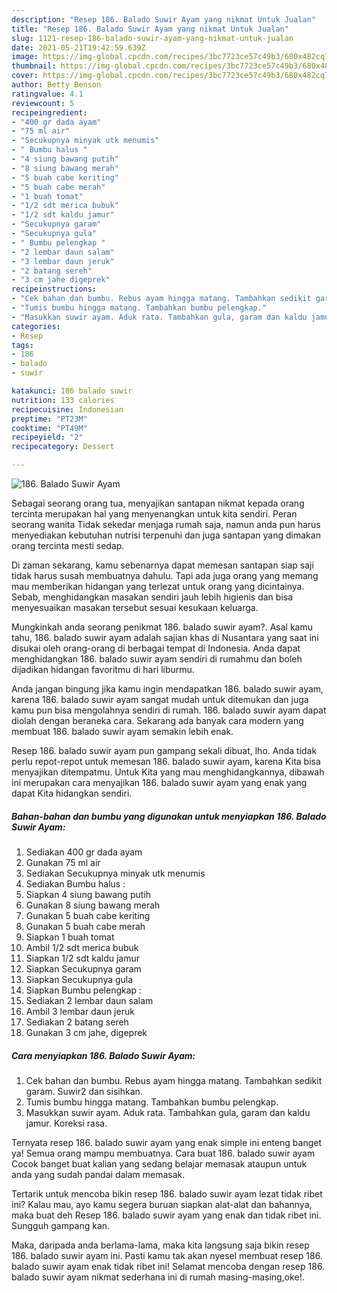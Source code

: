 ```yaml
---
description: "Resep 186. Balado Suwir Ayam yang nikmat Untuk Jualan"
title: "Resep 186. Balado Suwir Ayam yang nikmat Untuk Jualan"
slug: 1121-resep-186-balado-suwir-ayam-yang-nikmat-untuk-jualan
date: 2021-05-21T19:42:59.639Z
image: https://img-global.cpcdn.com/recipes/3bc7723ce57c49b3/680x482cq70/186-balado-suwir-ayam-foto-resep-utama.jpg
thumbnail: https://img-global.cpcdn.com/recipes/3bc7723ce57c49b3/680x482cq70/186-balado-suwir-ayam-foto-resep-utama.jpg
cover: https://img-global.cpcdn.com/recipes/3bc7723ce57c49b3/680x482cq70/186-balado-suwir-ayam-foto-resep-utama.jpg
author: Betty Benson
ratingvalue: 4.1
reviewcount: 5
recipeingredient:
- "400 gr dada ayam"
- "75 ml air"
- "Secukupnya minyak utk menumis"
- " Bumbu halus "
- "4 siung bawang putih"
- "8 siung bawang merah"
- "5 buah cabe keriting"
- "5 buah cabe merah"
- "1 buah tomat"
- "1/2 sdt merica bubuk"
- "1/2 sdt kaldu jamur"
- "Secukupnya garam"
- "Secukupnya gula"
- " Bumbu pelengkap "
- "2 lembar daun salam"
- "3 lembar daun jeruk"
- "2 batang sereh"
- "3 cm jahe digeprek"
recipeinstructions:
- "Cek bahan dan bumbu. Rebus ayam hingga matang. Tambahkan sedikit garam. Suwir2 dan sisihkan."
- "Tumis bumbu hingga matang. Tambahkan bumbu pelengkap."
- "Masukkan suwir ayam. Aduk rata. Tambahkan gula, garam dan kaldu jamur. Koreksi rasa."
categories:
- Resep
tags:
- 186
- balado
- suwir

katakunci: 186 balado suwir 
nutrition: 133 calories
recipecuisine: Indonesian
preptime: "PT23M"
cooktime: "PT49M"
recipeyield: "2"
recipecategory: Dessert

---
```



![186. Balado Suwir Ayam](https://img-global.cpcdn.com/recipes/3bc7723ce57c49b3/680x482cq70/186-balado-suwir-ayam-foto-resep-utama.jpg)

Sebagai seorang orang tua, menyajikan santapan nikmat kepada orang tercinta merupakan hal yang menyenangkan untuk kita sendiri. Peran seorang  wanita Tidak sekedar menjaga rumah saja, namun anda pun harus menyediakan kebutuhan nutrisi terpenuhi dan juga santapan yang dimakan orang tercinta mesti sedap.

Di zaman  sekarang, kamu sebenarnya dapat memesan santapan siap saji tidak harus susah membuatnya dahulu. Tapi ada juga orang yang memang mau memberikan hidangan yang terlezat untuk orang yang dicintainya. Sebab, menghidangkan masakan sendiri jauh lebih higienis dan bisa menyesuaikan masakan tersebut sesuai kesukaan keluarga. 



Mungkinkah anda seorang penikmat 186. balado suwir ayam?. Asal kamu tahu, 186. balado suwir ayam adalah sajian khas di Nusantara yang saat ini disukai oleh orang-orang di berbagai tempat di Indonesia. Anda dapat menghidangkan 186. balado suwir ayam sendiri di rumahmu dan boleh dijadikan hidangan favoritmu di hari liburmu.

Anda jangan bingung jika kamu ingin mendapatkan 186. balado suwir ayam, karena 186. balado suwir ayam sangat mudah untuk ditemukan dan juga kamu pun bisa mengolahnya sendiri di rumah. 186. balado suwir ayam dapat diolah dengan beraneka cara. Sekarang ada banyak cara modern yang membuat 186. balado suwir ayam semakin lebih enak.

Resep 186. balado suwir ayam pun gampang sekali dibuat, lho. Anda tidak perlu repot-repot untuk memesan 186. balado suwir ayam, karena Kita bisa menyajikan ditempatmu. Untuk Kita yang mau menghidangkannya, dibawah ini merupakan cara menyajikan 186. balado suwir ayam yang enak yang dapat Kita hidangkan sendiri.

<!--inarticleads1-->

##### Bahan-bahan dan bumbu yang digunakan untuk menyiapkan 186. Balado Suwir Ayam:

1. Sediakan 400 gr dada ayam
1. Gunakan 75 ml air
1. Sediakan Secukupnya minyak utk menumis
1. Sediakan  Bumbu halus :
1. Siapkan 4 siung bawang putih
1. Gunakan 8 siung bawang merah
1. Gunakan 5 buah cabe keriting
1. Gunakan 5 buah cabe merah
1. Siapkan 1 buah tomat
1. Ambil 1/2 sdt merica bubuk
1. Siapkan 1/2 sdt kaldu jamur
1. Siapkan Secukupnya garam
1. Siapkan Secukupnya gula
1. Siapkan  Bumbu pelengkap :
1. Sediakan 2 lembar daun salam
1. Ambil 3 lembar daun jeruk
1. Sediakan 2 batang sereh
1. Gunakan 3 cm jahe, digeprek




<!--inarticleads2-->

##### Cara menyiapkan 186. Balado Suwir Ayam:

1. Cek bahan dan bumbu. Rebus ayam hingga matang. Tambahkan sedikit garam. Suwir2 dan sisihkan.
1. Tumis bumbu hingga matang. Tambahkan bumbu pelengkap.
1. Masukkan suwir ayam. Aduk rata. Tambahkan gula, garam dan kaldu jamur. Koreksi rasa.




Ternyata resep 186. balado suwir ayam yang enak simple ini enteng banget ya! Semua orang mampu membuatnya. Cara buat 186. balado suwir ayam Cocok banget buat kalian yang sedang belajar memasak ataupun untuk anda yang sudah pandai dalam memasak.

Tertarik untuk mencoba bikin resep 186. balado suwir ayam lezat tidak ribet ini? Kalau mau, ayo kamu segera buruan siapkan alat-alat dan bahannya, maka buat deh Resep 186. balado suwir ayam yang enak dan tidak ribet ini. Sungguh gampang kan. 

Maka, daripada anda berlama-lama, maka kita langsung saja bikin resep 186. balado suwir ayam ini. Pasti kamu tak akan nyesel membuat resep 186. balado suwir ayam enak tidak ribet ini! Selamat mencoba dengan resep 186. balado suwir ayam nikmat sederhana ini di rumah masing-masing,oke!.

